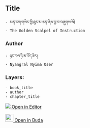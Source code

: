 ## Title
	- མན་ངག་གསེར་གྱི་ཐུར་མ་ཅན་ཞེས་བྱ་བ་བཞུགས་སོ༔
	- The Golden Scalpel of Instruction

### Author
	- ཉང་རལ་ཉི་མ་འོད་ཟེར།
	- Nyangral Nyima Oser

### Layers:
	- book_title
	- author
	- chapter_title


[<img src="https://img.icons8.com/color/25/000000/edit-property.png"> Open in Editor](http://editor.openpecha.org/P000142)

[<img width="25" src="https://library.bdrc.io/icons/BUDA-small.svg"> Open in Buda](https://library.bdrc.io/show/bdr:IE0OPP000142)
